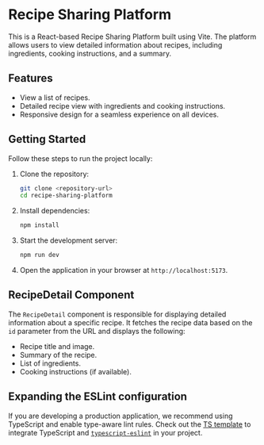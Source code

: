 # Recipe Sharing Platform

This is a React-based Recipe Sharing Platform built using Vite. The platform allows users to view detailed information about recipes, including ingredients, cooking instructions, and a summary.

## Features

- View a list of recipes.
- Detailed recipe view with ingredients and cooking instructions.
- Responsive design for a seamless experience on all devices.

## Getting Started

Follow these steps to run the project locally:

1. Clone the repository:

   ```bash
   git clone <repository-url>
   cd recipe-sharing-platform
   ```

2. Install dependencies:

   ```bash
   npm install
   ```

3. Start the development server:

   ```bash
   npm run dev
   ```

4. Open the application in your browser at `http://localhost:5173`.

## RecipeDetail Component

The `RecipeDetail` component is responsible for displaying detailed information about a specific recipe. It fetches the recipe data based on the `id` parameter from the URL and displays the following:

- Recipe title and image.
- Summary of the recipe.
- List of ingredients.
- Cooking instructions (if available).

## Expanding the ESLint configuration

If you are developing a production application, we recommend using TypeScript and enable type-aware lint rules. Check out the [TS template](https://github.com/vitejs/vite/tree/main/packages/create-vite/template-react-ts) to integrate TypeScript and [`typescript-eslint`](https://typescript-eslint.io) in your project.
